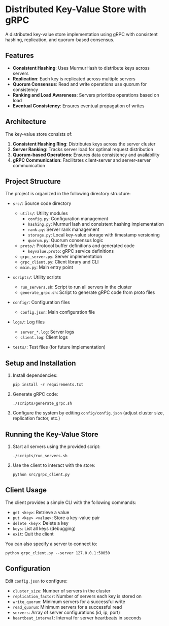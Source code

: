 # Distributed Key-Value Store with gRPC

A distributed key-value store implementation using gRPC with consistent hashing, replication, and quorum-based consensus.

## Features

- **Consistent Hashing**: Uses MurmurHash to distribute keys across servers
- **Replication**: Each key is replicated across multiple servers
- **Quorum Consensus**: Read and write operations use quorum for consistency
- **Ranking and Load Awareness**: Servers prioritize operations based on load
- **Eventual Consistency**: Ensures eventual propagation of writes

## Architecture

The key-value store consists of:

1. **Consistent Hashing Ring**: Distributes keys across the server cluster
2. **Server Ranking**: Tracks server load for optimal request distribution
3. **Quorum-based Operations**: Ensures data consistency and availability
4. **gRPC Communication**: Facilitates client-server and server-server communication

## Project Structure

The project is organized in the following directory structure:

- `src/`: Source code directory
  - `utils/`: Utility modules
    - `config.py`: Configuration management
    - `hashing.py`: MurmurHash and consistent hashing implementation
    - `rank.py`: Server rank management
    - `storage.py`: Local key-value storage with timestamp versioning 
    - `quorum.py`: Quorum consensus logic
  - `proto/`: Protocol buffer definitions and generated code
    - `keyvalue.proto`: gRPC service definitions
  - `grpc_server.py`: Server implementation
  - `grpc_client.py`: Client library and CLI
  - `main.py`: Main entry point

- `scripts/`: Utility scripts
  - `run_servers.sh`: Script to run all servers in the cluster
  - `generate_grpc.sh`: Script to generate gRPC code from proto files

- `config/`: Configuration files
  - `config.json`: Main configuration file

- `logs/`: Log files
  - `server_*.log`: Server logs
  - `client.log`: Client logs

- `tests/`: Test files (for future implementation)

## Setup and Installation

1. Install dependencies:
   ```
   pip install -r requirements.txt
   ```

2. Generate gRPC code:
   ```
   ./scripts/generate_grpc.sh
   ```

3. Configure the system by editing `config/config.json` (adjust cluster size, replication factor, etc.)

## Running the Key-Value Store

1. Start all servers using the provided script:
   ```
   ./scripts/run_servers.sh
   ```

2. Use the client to interact with the store:
   ```
   python src/grpc_client.py
   ```

## Client Usage

The client provides a simple CLI with the following commands:

- `get <key>`: Retrieve a value
- `put <key> <value>`: Store a key-value pair
- `delete <key>`: Delete a key
- `keys`: List all keys (debugging)
- `exit`: Quit the client

You can also specify a server to connect to:
```
python grpc_client.py --server 127.0.0.1:50050
```

## Configuration

Edit `config.json` to configure:

- `cluster_size`: Number of servers in the cluster
- `replication_factor`: Number of servers each key is stored on
- `write_quorum`: Minimum servers for a successful write
- `read_quorum`: Minimum servers for a successful read
- `servers`: Array of server configurations (id, ip, port)
- `heartbeat_interval`: Interval for server heartbeats in seconds 